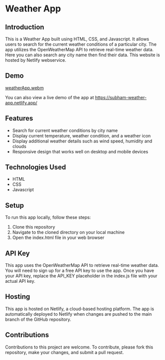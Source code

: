 # Weather App

## Introduction
This is a Weather App built using HTML, CSS, and Javascript. It allows users to search for the current weather conditions of a particular city. The app utilizes the OpenWeatherMap API to retrieve real-time weather data. Here you can also search any city name then find their data. This website is hosted by Netlify webservice.

## Demo
[weatherApp.webm](https://user-images.githubusercontent.com/52645265/231943047-4a5539e5-0c9c-43c5-ad2e-19b537f8b073.webm)

You can also view a live demo of the app at https://subham-weather-app.netlify.app/

## Features
* Search for current weather conditions by city name
* Display current temperature, weather condition, and a weather icon
* Display additional weather details such as wind speed, humidity and clouds
* Responsive design that works well on desktop and mobile devices

## Technologies Used
* HTML
* CSS
* Javascript

## Setup
To run this app locally, follow these steps:
1. Clone this repository
2. Navigate to the cloned directory on your local machine
3. Open the index.html file in your web browser

## API Key
This app uses the OpenWeatherMap API to retrieve real-time weather data. You will need to sign up for a free API key to use the app. Once you have your API key, replace the API_KEY placeholder in the index.js file with your actual API key.

## Hosting
This app is hosted on Netlify, a cloud-based hosting platform. The app is automatically deployed to Netlify when changes are pushed to the main branch of the GitHub repository.

## Contributions
Contributions to this project are welcome. To contribute, please fork this repository, make your changes, and submit a pull request.
